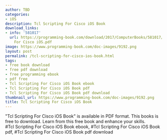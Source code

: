 ```yaml
---
author: TBD
categories:
- iOS
description: Tcl Scripting For Cisco iOS Book
download_links:
- info: '581017'
  url: https://programming-book.com/download/2017/ComputerBooks/581017/Tcl Scripting
    For Cisco iOS.pdf
image: https://www.programming-book.com/doc-images/9192.png
layout: post
permalink: /tcl-scripting-for-cisco-ios-book.html
tags:
- free book download
- free pdf download
- free programming ebook
- pdf free
- Tcl Scripting For Cisco iOS Book ebook
- Tcl Scripting For Cisco iOS Book pdf
- Tcl Scripting For Cisco iOS Book pdf download
thumbnail_url: https://www.programming-book.com/doc-images/9192.png
title: Tcl Scripting For Cisco iOS Book
---
```


 
<div class="item-desc text-justify">
  "Tcl Scripting For Cisco iOS Book" is available in PDF format. This books is free to download. Learn from this free book and enhance your skills.
  <br>
  #Tcl Scripting For Cisco iOS Book ebook, #Tcl Scripting For Cisco iOS Book pdf, #Tcl Scripting For Cisco iOS Book pdf download
</div>